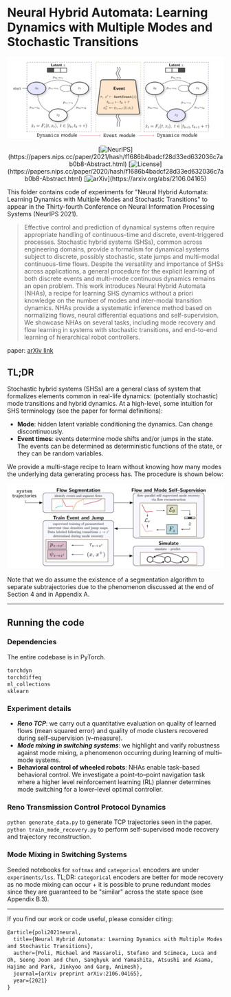 # Neural Hybrid Automata: Learning Dynamics with Multiple Modes and Stochastic Transitions

<p align="center">
<img src="https://github.com/DiffEqML/diffeqml-media/blob/main/images/nha/nha_fig1.jpg">
</p>

<div align="center">
      
[![NeurIPS](https://img.shields.io/badge/NeurIPS-2021-red.svg?)](https://papers.nips.cc/paper/2021/hash/f1686b4badcf28d33ed632036c7ab0b8-Abstract.html)
[![License](https://img.shields.io/badge/License-Apache-black.svg?)](https://papers.nips.cc/paper/2020/hash/f1686b4badcf28d33ed632036c7ab0b8-Abstract.html)
[![arXiv](https://img.shields.io/badge/arXiv-2106.04165-purple.svg?)](https://arxiv.org/abs/2106.04165)

</div>

This folder contains code of experiments for "Neural Hybrid Automata: Learning Dynamics with Multiple Modes and Stochastic Transitions" to appear in the Thirty-fourth Conference on Neural Information Processing Systems (NeurIPS 2021).


> Effective control and prediction of dynamical systems often require appropriate handling of continuous-time and discrete, event-triggered processes. Stochastic hybrid systems (SHSs), common across engineering domains, provide a formalism for dynamical systems subject to discrete, possibly stochastic, state jumps and multi-modal continuous-time flows. Despite the versatility and importance of SHSs across applications, a general procedure for the explicit learning of both discrete events and multi-mode continuous dynamics remains an open problem. This work introduces Neural Hybrid Automata (NHAs), a recipe for learning SHS dynamics without a priori knowledge on the number of modes and inter-modal transition dynamics. NHAs provide a systematic inference method based on normalizing flows, neural differential equations and self-supervision. We showcase NHAs on several tasks, including mode recovery and flow learning in systems with stochastic transitions, and end-to-end learning of hierarchical robot controllers.

paper: [arXiv link](https://arxiv.org/abs/2106.04165)

## TL;DR

Stochastic hybrid systems (SHSs) are a general class of system that formalizes elements common in real-life dynamics: (potentially stochastic) mode transitions and hybrid dynamics. At a high-level, some intuition for SHS terminology (see the paper for formal definitions):

* **Mode**: hidden latent variable conditioning the dynamics. Can change discontinuously. 
* **Event times**: events determine mode shifts and/or jumps in the state. The events can be determined as deterministic functions of the state, or they can be random variables.

We provide a multi-stage recipe to learn without knowing how many modes the underlying data generating process has. The procedure is shown below:


<p align="center">
<img src="https://github.com/DiffEqML/diffeqml-media/blob/main/images/nha/nha_fig2.jpg">
</p>

Note that we do assume the existence of a segmentation algorithm to separate subtrajectories due to the phenomenon discussed at the end of Section 4 and in Appendix A.


-------------
## Running the code

### Dependencies

The entire codebase is in PyTorch.

```
torchdyn
torchdiffeq
ml_collections
sklearn
```

### Experiment details

* ***Reno TCP***: we carry out a quantitative evaluation on quality of learned flows (mean squared
error) and quality of mode clusters recovered during self–supervision (v–measure).
* ***Mode mixing in switching systems***: we highlight and varify robustness against mode mixing, a phenomenon occurring during learning of multi–mode systems.
* **Behavioral control of wheeled robots**: NHAs enable task–based behavioral control. We investigate a point–to–point navigation task where a higher level reinforcement learning (RL) planner
determines mode switching for a lower–level optimal controller.


### Reno Transmission Control Protocol Dynamics

`python generate_data.py` to generate TCP trajectories seen in the paper. `python train_mode_recovery.py` to perform self-supervised mode recovery and trajectory reconstruction.

### Mode Mixing in Switching Systems

Seeded notebooks for `softmax` and `categorical` encoders are under `experiments/lss`. TL;DR: `categorical` encoders are better for mode recovery as no mode mixing can occur + it is possible to prune redundant modes since they are guaranteed to be "similar" across the state space (see Appendix B.3).


----------------------------

If you find our work or code useful, please consider citing:

```
@article{poli2021neural,
  title={Neural Hybrid Automata: Learning Dynamics with Multiple Modes and Stochastic Transitions},
  author={Poli, Michael and Massaroli, Stefano and Scimeca, Luca and Oh, Seong Joon and Chun, Sanghyuk and Yamashita, Atsushi and Asama, Hajime and Park, Jinkyoo and Garg, Animesh},
  journal={arXiv preprint arXiv:2106.04165},
  year={2021}
}
```
